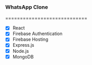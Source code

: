 ### WhatsApp Clone

============================

- [x] React
- [x] Firebase Authentication
- [x] Firebase Hosting
- [x] Express.js
- [x] Node.js
- [x] MongoDB

